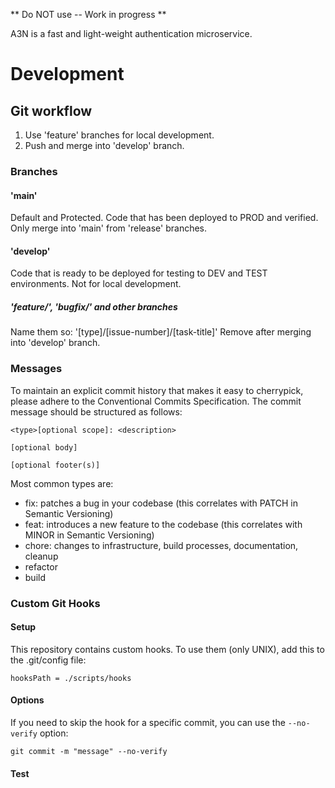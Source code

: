 ** Do NOT use -- Work in progress **

A3N is a fast and light-weight authentication microservice.

# Development
## Git workflow
1. Use 'feature' branches for local development.
2. Push and merge into 'develop' branch.

### Branches
#### 'main'
Default and Protected.
Code that has been deployed to PROD and verified.
Only merge into 'main' from 'release' branches. 
#### 'develop'
Code that is ready to be deployed for testing to DEV and TEST environments. Not for local development.
##### 'feature/', 'bugfix/' and other branches
Name them so: '[type]/[issue-number]/[task-title]'
Remove after merging into 'develop' branch.

### Messages
To maintain an explicit commit history that makes it easy to cherrypick, please adhere to  the Conventional Commits Specification. The commit message should be structured as follows:
```
<type>[optional scope]: <description>

[optional body]

[optional footer(s)]
```
Most common types are:
- fix: patches a bug in your codebase (this correlates with PATCH in Semantic Versioning)
- feat: introduces a new feature to the codebase (this correlates with MINOR in Semantic Versioning)
- chore: changes to infrastructure, build processes, documentation, cleanup
- refactor
- build

### Custom Git Hooks
#### Setup
This repository contains custom hooks. To use them (only UNIX), add this to the .git/config file:
```
hooksPath = ./scripts/hooks
```
#### Options
If you need to skip the hook for a specific commit, you can use the `--no-verify` option:
```
git commit -m "message" --no-verify
```
#### Test
